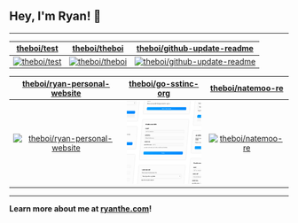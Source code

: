 
## Hey, I'm Ryan! 👋



---

| [theboi/test](https://github.com/theboi/test) | [theboi/theboi](https://github.com/theboi/theboi) | [theboi/github-update-readme](https://github.com/theboi/github-update-readme) |
| :-: | :-: | :-: |
| <a href="https://github.com/theboi/test"><img src="https://github.com/theboi/test/raw/master/DISPLAY.jpg" alt="theboi/test" title="theboi/test" width="150" height="150"></a> | <a href="https://github.com/theboi/theboi"><img src="https://github.com/theboi/theboi/raw/master/DISPLAY.jpg" alt="theboi/theboi" title="theboi/theboi" width="150" height="150"></a> | <a href="https://github.com/theboi/github-update-readme"><img src="https://github.com/theboi/github-update-readme/raw/master/DISPLAY.jpg" alt="theboi/github-update-readme" title="theboi/github-update-readme" width="150" height="150"></a> |

| [theboi/ryan-personal-website](https://github.com/theboi/ryan-personal-website) | [theboi/go-sstinc-org](https://github.com/theboi/go-sstinc-org) | [theboi/natemoo-re](https://github.com/theboi/natemoo-re) |
| :-: | :-: | :-: |
| <a href="https://github.com/theboi/ryan-personal-website"><img src="https://github.com/theboi/ryan-personal-website/raw/master/DISPLAY.jpg" alt="theboi/ryan-personal-website" title="theboi/ryan-personal-website" width="150" height="150"></a> | <a href="https://github.com/theboi/go-sstinc-org"><img src="https://github.com/theboi/go-sstinc-org/raw/master/DISPLAY.jpg" alt="theboi/go-sstinc-org" title="theboi/go-sstinc-org" width="150" height="150"></a> | <a href="https://github.com/theboi/natemoo-re"><img src="https://github.com/theboi/natemoo-re/raw/master/DISPLAY.jpg" alt="theboi/natemoo-re" title="theboi/natemoo-re" width="150" height="150"></a> |



---

**Learn more about me at [ryanthe.com](https://www.ryanthe.com)!**

